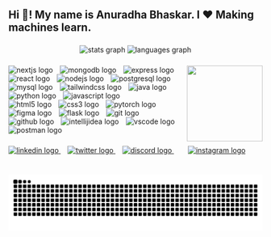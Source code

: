 

<h2 align="left">Hi 👋! My name is Anuradha Bhaskar. I ❤️ Making machines learn.</h2>

###

<div align="center">
  <img src="https://github-readme-stats.vercel.app/api?username=Anuradha-bhaskar&hide_title=false&hide_rank=false&show_icons=true&include_all_commits=true&count_private=true&disable_animations=false&theme=dracula&locale=en&hide_border=false" height="150" alt="stats graph"  />
  <img src="https://github-readme-stats.vercel.app/api/top-langs?username=anuradha-bhaskar&locale=en&hide_title=false&layout=compact&card_width=320&langs_count=5&theme=dracula&hide_border=false" height="150" alt="languages graph"  />
</div>

###

<img align="right" width="150" height="150" src="https://i.imgflip.com/65efzo.gif"  />


###

<div align="left">
  <img src="https://skillicons.dev/icons?i=nextjs" height="30" alt="nextjs logo" />
  <img width="6" />
  <img src="https://skillicons.dev/icons?i=mongodb" height="30" alt="mongodb logo" />
  <img width="6" />
  <img src="https://skillicons.dev/icons?i=express" height="30" alt="express logo" />
  <img width="6" />
  <img src="https://skillicons.dev/icons?i=react" height="30" alt="react logo" />
  <img width="6" />
  <img src="https://skillicons.dev/icons?i=nodejs" height="30" alt="nodejs logo" />
  <img width="6" />
  <img src="https://skillicons.dev/icons?i=postgres" height="30" alt="postgresql logo" />
  <img width="6" />
  <img src="https://skillicons.dev/icons?i=mysql" height="30" alt="mysql logo" />
  <img width="6" />
  <img src="https://skillicons.dev/icons?i=tailwind" height="30" alt="tailwindcss logo" />
  <img width="6" />
  <img src="https://skillicons.dev/icons?i=java" height="30" alt="java logo" />
  <img width="6" />
  <img src="https://skillicons.dev/icons?i=py" height="30" alt="python logo" />
  <img width="6" />
  <img src="https://skillicons.dev/icons?i=js" height="30" alt="javascript logo" />
  <img width="6" />
  <br>
  <img src="https://skillicons.dev/icons?i=html" height="30" alt="html5 logo" />
  <img width="6" />
  <img src="https://skillicons.dev/icons?i=css" height="30" alt="css3 logo" />
  <img width="6" />
  <img src="https://skillicons.dev/icons?i=pytorch" height="30" alt="pytorch logo" />
  <img width="6" />
  <img src="https://skillicons.dev/icons?i=figma" height="30" alt="figma logo" />
  <img width="6" />
  <img src="https://skillicons.dev/icons?i=flask" height="30" alt="flask logo" />
  <img width="6" />
  <img src="https://skillicons.dev/icons?i=git" height="30" alt="git logo" />
  <img width="6" />
  <img src="https://skillicons.dev/icons?i=github" height="30" alt="github logo" />
  <img width="6" />
  <img src="https://skillicons.dev/icons?i=idea" height="30" alt="intellijidea logo" />
  <img width="6" />
  <img src="https://skillicons.dev/icons?i=vscode" height="30" alt="vscode logo" />
  <img width="6" />
  <img src="https://skillicons.dev/icons?i=postman" height="30" alt="postman logo" />
</div>




###

<div align="left">
 <a href="https://www.linkedin.com/in/anuradha-bhaskar/" target="_blank">
    <img src="https://img.shields.io/static/v1?message=LinkedIn&logo=linkedin&label=&color=0077B5&logoColor=white&labelColor=&style=for-the-badge" height="30" alt="linkedin logo" />
  </a>
  <img width="10" />
  <a href="https://x.com/anurdhaaa" target="_blank">
    <img src="https://img.shields.io/static/v1?message=Twitter&logo=twitter&label=&color=1DA1F2&logoColor=white&labelColor=&style=for-the-badge" height="30" alt="twitter logo" />
  </a>
  <img width="10" />
  <a href="https://discord.com/users/tech_cat" target="_blank">
    <img src="https://img.shields.io/static/v1?message=Discord&logo=discord&label=&color=7289DA&logoColor=white&labelColor=&style=for-the-badge" height="30" alt="discord logo" />
  </a>
  <img width="10" />
  
  <img width="10" />
  <a href="https://www.instagram.com/abstract.of.muse" target="_blank">
    <img src="https://img.shields.io/static/v1?message=Instagram&logo=instagram&label=&color=E4405F&logoColor=white&labelColor=&style=for-the-badge" height="30" alt="instagram logo" />
  </a>
</div>


###
<br clear="both">
<div align="center">
<img src="https://raw.githubusercontent.com/anuradha-bhaskar/anuradha-bhaskar/output/snake.svg" alt="Snake animation" />
</div>

###
